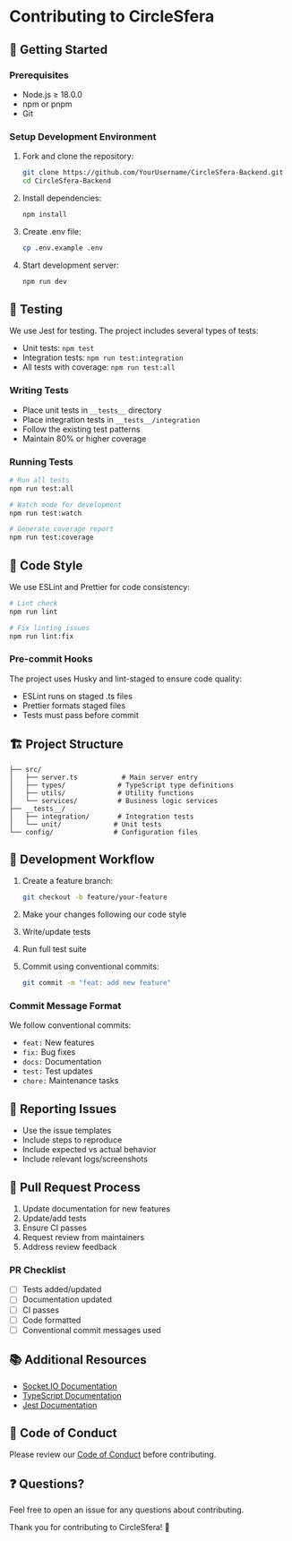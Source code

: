 # Contributing to CircleSfera

## 🚀 Getting Started

### Prerequisites

- Node.js ≥ 18.0.0
- npm or pnpm
- Git

### Setup Development Environment

1. Fork and clone the repository:
   ```bash
   git clone https://github.com/YourUsername/CircleSfera-Backend.git
   cd CircleSfera-Backend
   ```

2. Install dependencies:
   ```bash
   npm install
   ```

3. Create .env file:
   ```bash
   cp .env.example .env
   ```

4. Start development server:
   ```bash
   npm run dev
   ```

## 🧪 Testing

We use Jest for testing. The project includes several types of tests:

- Unit tests: `npm test`
- Integration tests: `npm run test:integration`
- All tests with coverage: `npm run test:all`

### Writing Tests

- Place unit tests in `__tests__` directory
- Place integration tests in `__tests__/integration`
- Follow the existing test patterns
- Maintain 80% or higher coverage

### Running Tests

```bash
# Run all tests
npm run test:all

# Watch mode for development
npm run test:watch

# Generate coverage report
npm run test:coverage
```

## 📝 Code Style

We use ESLint and Prettier for code consistency:

```bash
# Lint check
npm run lint

# Fix linting issues
npm run lint:fix
```

### Pre-commit Hooks

The project uses Husky and lint-staged to ensure code quality:
- ESLint runs on staged .ts files
- Prettier formats staged files
- Tests must pass before commit

## 🏗️ Project Structure

```
├── src/
│   ├── server.ts           # Main server entry
│   ├── types/             # TypeScript type definitions
│   ├── utils/             # Utility functions
│   └── services/          # Business logic services
├── __tests__/
│   ├── integration/       # Integration tests
│   └── unit/             # Unit tests
└── config/               # Configuration files
```

## 🔄 Development Workflow

1. Create a feature branch:
   ```bash
   git checkout -b feature/your-feature
   ```

2. Make your changes following our code style
3. Write/update tests
4. Run full test suite
5. Commit using conventional commits:
   ```bash
   git commit -m "feat: add new feature"
   ```

### Commit Message Format

We follow conventional commits:
- `feat:` New features
- `fix:` Bug fixes
- `docs:` Documentation
- `test:` Test updates
- `chore:` Maintenance tasks

## 🐛 Reporting Issues

- Use the issue templates
- Include steps to reproduce
- Include expected vs actual behavior
- Include relevant logs/screenshots

## 🚀 Pull Request Process

1. Update documentation for new features
2. Update/add tests
3. Ensure CI passes
4. Request review from maintainers
5. Address review feedback

### PR Checklist

- [ ] Tests added/updated
- [ ] Documentation updated
- [ ] CI passes
- [ ] Code formatted
- [ ] Conventional commit messages used

## 📚 Additional Resources

- [Socket.IO Documentation](https://socket.io/docs/v4/)
- [TypeScript Documentation](https://www.typescriptlang.org/docs/)
- [Jest Documentation](https://jestjs.io/docs/getting-started)

## 🤝 Code of Conduct

Please review our [Code of Conduct](CODE_OF_CONDUCT.md) before contributing.

## ❓ Questions?

Feel free to open an issue for any questions about contributing.

Thank you for contributing to CircleSfera! 🚀
